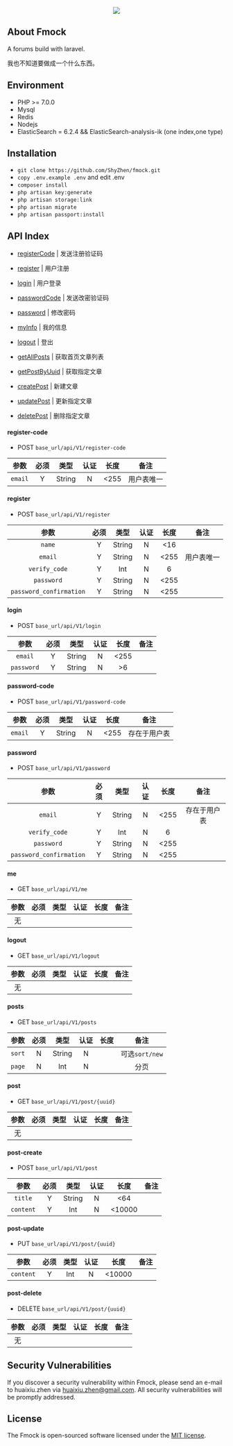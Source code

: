 <p align="center"><img src="https://www.litblc.com/usr/themes/pinghsu/images/favicon.ico"></p>

## About Fmock
A forums build with laravel.

我也不知道要做成一个什么东西。


## Environment
 - PHP >= 7.0.0
 - Mysql
 - Redis
 - Nodejs
 - ElasticSearch = 6.2.4 && ElasticSearch-analysis-ik (one index,one type)

## Installation
 - `git clone https://github.com/ShyZhen/fmock.git`
 - `copy .env.example .env` and edit .env
 - `composer install`
 - `php artisan key:generate`
 - `php artisan storage:link`
 - `php artisan migrate`
 - `php artisan passport:install`


## API Index

- [registerCode](#register-code) | 发送注册验证码
- [register](#register) | 用户注册
- [login](#login) | 用户登录
- [passwordCode](#password-code) | 发送改密验证码
- [password](#password) | 修改密码
- [myInfo](#me) | 我的信息
- [logout](#logout) | 登出


- [getAllPosts](#posts) | 获取首页文章列表
- [getPostByUuid](#post) | 获取指定文章
- [createPost](#post-create) | 新建文章
- [updatePost](#post-update) | 更新指定文章
- [deletePost](#post-delete) | 删除指定文章


#### register-code
- POST `base_url/api/V1/register-code`

参数 | 必须 | 类型 | 认证 | 长度 | 备注 |
|:---:|:---:|:---:|:---:|:---:|:---:|
| `email` | Y | String | N | &lt;255 | 用户表唯一 |

#### register
- POST `base_url/api/V1/register`

参数 | 必须 | 类型 | 认证 | 长度 | 备注 |
|:---:|:---:|:---:|:---:|:---:|:---:|
| `name` | Y | String | N | &lt;16 |  |
| `email` | Y | String | N | &lt;255 | 用户表唯一 |
| `verify_code` | Y | Int | N | 6 |  |
| `password` | Y | String | N | &lt;255 |  |
| `password_confirmation` | Y | String | N | &lt;255 |  |

#### login
- POST `base_url/api/V1/login`

参数 | 必须 | 类型 | 认证 | 长度 | 备注 |
|:---:|:---:|:---:|:---:|:---:|:---:|
| `email` | Y | String | N | &lt;255 |  |
| `password` | Y | String | N | &gt;6 |  |

#### password-code
- POST `base_url/api/V1/password-code`

参数 | 必须 | 类型 | 认证 | 长度 | 备注 |
|:---:|:---:|:---:|:---:|:---:|:---:|
| `email` | Y | String | N | &lt;255 | 存在于用户表 |

#### password
- POST `base_url/api/V1/password`

参数 | 必须 | 类型 | 认证 | 长度 | 备注 |
|:---:|:---:|:---:|:---:|:---:|:---:|
| `email` | Y | String | N | &lt;255 | 存在于用户表 |
| `verify_code` | Y | Int | N | 6 |  |
| `password` | Y | String | N | &lt;255 |  |
| `password_confirmation` | Y | String | N | &lt;255 |  |

#### me
- GET `base_url/api/V1/me`

参数 | 必须 | 类型 | 认证 | 长度 | 备注 |
|:---:|:---:|:---:|:---:|:---:|:---:|
| 无 |  |  |  |  |  |

#### logout
- GET `base_url/api/V1/logout`

参数 | 必须 | 类型 | 认证 | 长度 | 备注 |
|:---:|:---:|:---:|:---:|:---:|:---:|
| 无 |  |  |  |  |  |

#### posts
- GET `base_url/api/V1/posts`

参数 | 必须 | 类型 | 认证 | 长度 | 备注 |
|:---:|:---:|:---:|:---:|:---:|:---:|
| `sort` | N | String | N |  | 可选`sort/new` |
| `page` | N | Int | N |  | 分页 |

#### post
- GET `base_url/api/V1/post/{uuid}`

参数 | 必须 | 类型 | 认证 | 长度 | 备注 |
|:---:|:---:|:---:|:---:|:---:|:---:|
| 无 |  |  |  |  |  |

#### post-create
- POST `base_url/api/V1/post`

参数 | 必须 | 类型 | 认证 | 长度 | 备注 |
|:---:|:---:|:---:|:---:|:---:|:---:|
| `title` | Y | String | N | &lt;64 |  |
| `content` | Y | Int | N | &lt;10000 |  |

#### post-update
- PUT `base_url/api/V1/post/{uuid}`

参数 | 必须 | 类型 | 认证 | 长度 | 备注 |
|:---:|:---:|:---:|:---:|:---:|:---:|
| `content` | Y | Int | N | &lt;10000 |  |

#### post-delete
- DELETE `base_url/api/V1/post/{uuid}`

参数 | 必须 | 类型 | 认证 | 长度 | 备注 |
|:---:|:---:|:---:|:---:|:---:|:---:|
| 无 |  |  |  |  |  |



## Security Vulnerabilities

If you discover a security vulnerability within Fmock, please send an e-mail to huaixiu.zhen via [huaixiu.zhen@gmail.com](mailto:huaixiu.zhen@gmail.com). All security vulnerabilities will be promptly addressed.

## License

The Fmock is open-sourced software licensed under the [MIT license](https://opensource.org/licenses/MIT).

